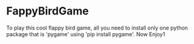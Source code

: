 # FappyBirdGame
To play this cool flappy bird game, all you need to install only one python package that is 'pygame' using 'pip install pygame'.
Now Enjoy1
